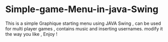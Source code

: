 # Simple-game-Menu-in-java-Swing
This is a simple Graphique starting menu using JAVA Swing , can be used for multi player games , contains music and inserting usernames. modify it the way you like , Enjoy !
